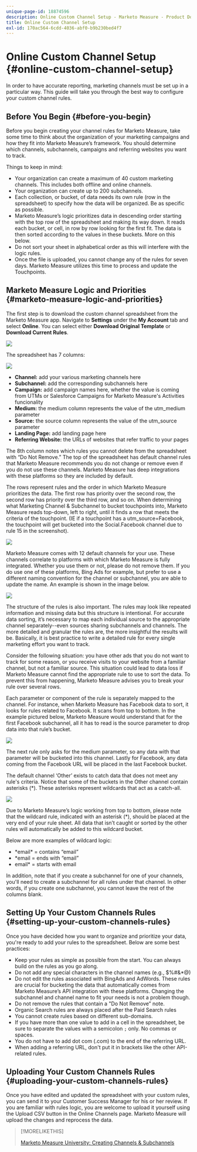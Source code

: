 ```yaml
---
unique-page-id: 18874596
description: Online Custom Channel Setup - Marketo Measure - Product Documentation
title: Online Custom Channel Setup
exl-id: 170ac564-6cdd-4036-abf0-b9b230bed4f7
---
```

# Online Custom Channel Setup {#online-custom-channel-setup}

In order to have accurate reporting, marketing channels must be set up in a particular way. This guide will take you through the best way to configure your custom channel rules.

## Before You Begin {#before-you-begin}

Before you begin creating your channel rules for Marketo Measure, take some time to think about the organization of your marketing campaigns and how they fit into Marketo Measure’s framework. You should determine which channels, subchannels, campaigns and referring websites you want to track.

Things to keep in mind:

* Your organization can create a maximum of 40 custom marketing channels. This includes both offline and online channels.
* Your organization can create up to 200 subchannels.
* Each collection, or bucket, of data needs its own rule (row in the spreadsheet) to specify how the data will be organized. Be as specific as possible.
* Marketo Measure’s logic prioritizes data in descending order starting with the top row of the spreadsheet and making its way down. It reads each bucket, or cell, in row by row looking for the first fit. The data is then sorted according to the values in these buckets. More on this below.
* Do not sort your sheet in alphabetical order as this will interfere with the logic rules.
* Once the file is uploaded, you cannot change any of the rules for seven days. Marketo Measure utilizes this time to process and update the Touchpoints.

## Marketo Measure Logic and Priorities {#marketo-measure-logic-and-priorities}

The first step is to download the custom channel spreadsheet from the Marketo Measure app. Navigate to **Settings** under the **My Account** tab and select **Online**. You can select either **Download Original Template** or **Download Current Rules**.

![](assets/1.png)

The spreadsheet has 7 columns:

![](assets/2.png)

* **Channel:** add your various marketing channels here
* **Subchannel:** add the corresponding subchannels here
* **Campaign:** add campaign names here, whether the value is coming from UTMs or Salesforce Campaigns for Marketo Measure's Activities funcionality
* **Medium:** the medium column represents the value of the utm_medium parameter
* **Source:** the source column represents the value of the utm_source parameter
* **Landing Page:** add landing page here
* **Referring Website:** the URLs of websites that refer traffic to your pages

The 8th column notes which rules you cannot delete from the spreadsheet with “Do Not Remove.” The top of the spreadsheet has default channel rules that Marketo Measure recommends you do not change or remove even if you do not use these channels. Marketo Measure has deep integrations with these platforms so they are included by default.

The rows represent rules and the order in which Marketo Measure prioritizes the data. The first row has priority over the second row, the second row has priority over the third row, and so on. When determining what Marketing Channel & Subchannel to bucket touchpoints into, Marketo Measure reads top-down, left to right, until it finds a row that meets the criteria of the touchpoint. (IE if a touchpoint has a utm_source=Facebook, the touchpoint will get bucketed into the Social.Facebook channel due to rule 15 in the screenshot).

![](assets/3.png)

Marketo Measure comes with 12 default channels for your use. These channels correlate to platforms with which Marketo Measure is fully integrated. Whether you use them or not, please do not remove them. If you do use one of these platforms, Bing Ads for example, but prefer to use a different naming convention for the channel or subchannel, you are able to update the name. An example is shown in the image below.

![](assets/4.png)

The structure of the rules is also important. The rules may look like repeated information and missing data but this structure is intentional. For accurate data sorting, it’s necessary to map each individual source to the appropriate channel separately--even sources sharing subchannels and channels. The more detailed and granular the rules are, the more insightful the results will be. Basically, it is best practice to write a detailed rule for every single marketing effort you want to track.

Consider the following situation: you have other ads that you do not want to track for some reason, or you receive visits to your website from a familiar channel, but not a familiar source. This situation could lead to data loss if Marketo Measure cannot find the appropriate rule to use to sort the data. To prevent this from happening, Marketo Measure advises you to break your rule over several rows.

Each parameter or component of the rule is separately mapped to the channel. For instance, when Marketo Measure has Facebook data to sort, it looks for rules related to Facebook. It scans from top to bottom. In the example pictured below, Marketo Measure would understand that for the first Facebook subchannel, all it has to read is the source parameter to drop data into that rule’s bucket.

![](assets/5.png)

The next rule only asks for the medium parameter, so any data with that parameter will be bucketed into this channel. Lastly for Facebook, any data coming from the Facebook URL will be placed in the last Facebook bucket.

The default channel ‘Other’ exists to catch data that does not meet any rule's criteria. Notice that some of the buckets in the Other channel contain asterisks (&#42;). These asterisks represent wildcards that act as a catch-all.

![](assets/6.png)

Due to Marketo Measure’s logic working from top to bottom, please note that the wildcard rule, indicated with an asterisk (&#42;), should be placed at the very end of your rule sheet. All data that isn’t caught or sorted by the other rules will automatically be added to this wildcard bucket.

Below are more examples of wildcard logic:

* &#42;email&#42; = contains “email”
* &#42;email = ends with “email”
* email&#42; = starts with email

In addition, note that if you create a subchannel for one of your channels, you'll need to create a subchannel for all rules under that channel. In other words, if you create one subchannel, you cannot leave the rest of the columns blank.

## Setting Up Your Custom Channels Rules {#setting-up-your-custom-channels-rules}

Once you have decided how you want to organize and prioritize your data, you're ready to add your rules to the spreadsheet. Below are some best practices:

* Keep your rules as simple as possible from the start. You can always build on the rules as you go along.
* Do not add any special characters in the channel names (e.g., $%#&&#42;@)
* Do not edit the rules associated with BingAds and AdWords. These rules are crucial for bucketing the data that automatically comes from Marketo Measure’s API integration with these platforms. Changing the subchannel and channel name to fit your needs is not a problem though.
* Do not remove the rules that contain a "Do Not Remove” note.
* Organic Search rules are always placed after the Paid Search rules
* You cannot create rules based on different sub-domains.
* If you have more than one value to add in a cell in the spreadsheet, be sure to separate the values with a semicolon `;` only. No commas or spaces.
* You do not have to add dot com (.com) to the end of the referring URL.
* When adding a referring URL, don't put it in brackets like the other API-related rules.

## Uploading Your Custom Channels Rules {#uploading-your-custom-channels-rules}

Once you have edited and updated the spreadsheet with your custom rules, you can send it to your Customer Success Manager for his or her review. If you are familiar with rules logic, you are welcome to upload it yourself using the Upload CSV button in the Online Channels page. Marketo Measure will upload the changes and reprocess the data.

>[!MORELIKETHIS]
>
>[Marketo Measure University: Creating Channels & Subchannels](https://universityonline.marketo.com/courses/bizible-fundamentals-channel-management/#/page/5c63007334d9f0367662b747)
